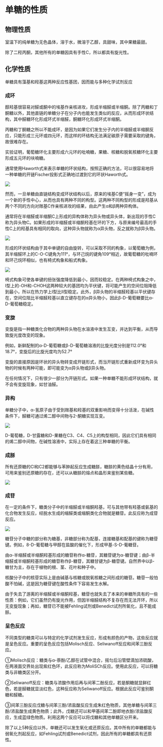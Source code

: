 # 单糖的性质

## 物理性质

室温下的纯单糖为无色晶体，溶于水，微溶于乙醇，具甜味，其中果糖最甜。

除了二羟丙酮，其他所有的单糖因具有手性C，所以都具有旋光性。

## 化学性质

单糖具有藻基和羟基这两种反应性基团，因而能与多种化学试剂反应

### 成环

醇羟基很容易对醛或酮中的埃基作亲核进攻，形成半缩醛或半缩酮。除了丙糖和丁酮糖以外，其他直链的单糖分子在分子内也能发生类似的反应，从而形成环状结构，其中醛糖环化形成环式半缩醛，酮糖环化形成环式半缩酮。

丙糖和丁酮糖之所以不能成环，是因为如果它们发生分子内的半缩醛或半缩酮反应，只能形成三元环或四元环，而这样的环结构无法满足碳原子需要采取的键角，故很难存在。

实验证明，葡萄糖环化主要形成六元环的吡喃糖，果糖、核糖和脱氧核糖环化主要形成五元环的呋喃糖。

通常使用Haworth式来表示单糖的环状结构，按照正确的方法，可以很容易地将一种单糖的开链Fischer投影式正确地过渡到它的环状Haworth式。

![](2.1.png)

然而，一旦单糖由直链结构变成环状结构以后，原来的埃基C便“摇身一变”，成为一个新的手性中心，从而也具有两种不同的构型。这两种不同构型的形成是羟基从两个不同的方向对羰基C作亲核进攻的结果，由此产生α和β两种异构体。

通常将在半缩醛或半缩酮C上形成的异构体称为异头物或异头体，新出现的手性C称为异头物C。如果形成的半缩醛或半缩酮羟基在环的下方，与原来编号最高的手性C上的羟基具有相同的取向，这种异头物就称为α异头物，反之就称为β异头物。

![](2.2.png)

形成的环状结构由于其中单键的自由旋转，可以采取不同的构象，以葡萄糖为例，其半缩醛环上的C-O-C键角为111°，与环己烷的键角109°相近，故葡萄糖的吡喃环和环己烷环相似，也有椅式构象和船式构象。

![](2.3.png)

椅式构象可使各单键的扭张强度降低到最小，因而较稳定。在两种椅式构象之中，I型上的-OH和-CHOH这两种较大的基团均为平伏键，将可能产生的空间位阻降低到最小，所以在热力学上I型比Ⅱ型稳定。此外，β异头物的半缩醛羟基以平伏键存在，空间位阻比半缩醛羟基以直立键存在的α异头物小，因此β-D-葡萄糖要比α-D-葡萄糖稳定。

### 变旋

变旋是指一种糖类化合物的两种异头物在水溶液中发生互变，并达到平衡，从而导致旋光度改变的现象。

例如，新鲜配制的α-D-葡萄糖或β-D-葡萄糖溶液的比旋光度分别是112.0°和18.7°，变旋后的比旋光度均为52.7°

变旋的直接原因是环状的异头物转变成开链形式，而当开链形式重新成环变为异头物的时候有两种可能，即可能变为α异头物或β异头物。

在任何情况下，只有很少一部分为开链形式。如果一种单糖不能形成环状结构，就不会有变旋现象，如甘油醛。

### 异构

单糖分子中，α-氢原子由于受到羰基和羟基的双重影响而变得十分活泼，在碱性条件下，醛糖可通过烯二醇中间物与2-酮糖实现互变。

![](2.4.png)

D-葡萄糖，D-甘露糖和D-果糖在C3、C4、C5上的构型相同，因此它们具有相同的烯二醇中间物，在碱性溶液中，实际上存在着这三种单糖的平衡。

### 成脎

所有还原糖的Cl和C2都能够与苯肿起反应生成糖脎，糖脎的黄色结晶十分有用，可用来鉴别还原糖的存在，还可以从糖脎的熔点和晶形来鉴别某些糖。

![](2.5.png)

### 成苷

在一定的条件下，糖类分子中的半缩醛或半缩酮羟基，可与其他带有羟基或氨基的化合物发生反应，经脱水生成的缩醛类或缩酮类化合物就是糖苷。此反应称为成苷反应。

![](2.6.png)

糖苷分子中糖的部分称为糖基，非糖部分称为配基，连接糖基和配基的键称为糖苷键。例如，8-D-葡萄糖与甲醇在盐酸的催化下，形成甲基-S-D-葡糖苷。

由α-半缩醛或半缩酮羟基形成的糖苷称作α-糖苷，其糖苷键为α-糖苷键；由β-半缩醛或半缩酮羟基形成的糖苷称作β-糖苷，其糖甘键为β-糖苷键。自然界中以β-糖甘为主，存在于植物的根、茎、花叶和种子中。

核酸分子中的核苷实际上是由碱基与核糖或脱氧核糖之间形成的糖苷。糖苷一般怕酸不怕碱，这是因为糖苷键在酸性条件下容易发生水解。

由于失去了游离的半缩醛或半缩酮羟基，糖苷也就失去了本来的单糖所具有的一些性质：例如，它们虽然仍有旋光作用，但因半缩醛结构不复存在而无法开环，所以无变旋现象；再如，糖苷已不能被Fehling试剂或Benedict试剂所氧化，且不能成脎。

### 呈色反应

不同类型的糖类可以与特定的化学试剂发生反应，形成有颜色的产物，这些反应就是呈色反应。重要的呈色反应包括Molisch反应、SeIiwanoff反应和间苯三酚反应。

①Molisch反应：糖类与α-萘酚/乙醇在试管中混合，摇匀后沿管壁滴加浓硫酸，在两液面交界处出现紫红色环，此反应称为MoIiSCh反应。使用此反应，可以将糖类与非糖类区分开。

②SeIiwanoff反应：糖类与浓酸作用后再与间苯二酚反应，若是酮糖就显鲜红色，若是醛糖就显淡红色，这种反应称为SeIiwanoff反应。根据此反应可鉴别酮糖和醛糖。

③间苯三酚反应戊糖与间苯三酚/浓盐酸反应生成朱红色物质，其他单糖与间苯三酚/浓盐酸生成黄色物质；此外，戊糖还可以和甲基间苯二酚即地衣酚/浓盐酸反应，生成蓝绿色物质。利用这两个反应可以将戊糖和其他单糖区分开来。

除了以上5种反应以外，单糖还可以发生氧化或还原反应。其中所有的单糖都能与弱氧化剂起反应，如Fehling试剂或Benedict试剂，因此所有的单糖都具有还原性。